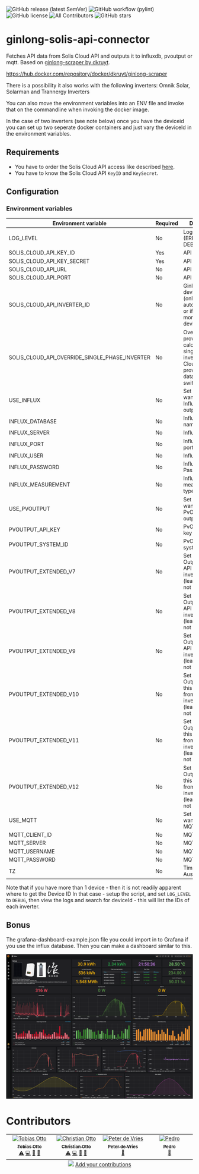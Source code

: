 ![GitHub release (latest SemVer)](https://img.shields.io/github/v/release/Gentleman1983/ginlong_solis_api_connector?sort=semver&style=plastic)
![GitHub workflow (pylint)](https://img.shields.io/github/actions/workflow/status/Gentleman1983/ginlong_solis_api_connector/pylint.yml?label=pylint&style=plastic)
![GitHub license](https://img.shields.io/github/license/Gentleman1983/ginlong_solis_api_connector?style=plastic)
![All Contributors](https://img.shields.io/github/all-contributors/Gentleman1983/ginlong_solis_api_connector?style=plastic)
![GitHub stars](https://img.shields.io/github/stars/Gentleman1983/ginlong_solis_api_connector?style=plastic)

# ginlong-solis-api-connector

Fetches API data from Solis Cloud API and outputs it to influxdb, pvoutput or mqtt. Based on [ginlong-scraper by dkruyt](https://github.com/dkruyt/ginlong-scraper).

https://hub.docker.com/repository/docker/dkruyt/ginlong-scraper

There is a possibility it also works with the following inverters: Omnik Solar, Solarman and Trannergy Inverters

You can also move the environment variables into an ENV file and invoke that on the commandline when 
invoking the docker image.

In the case of two inverters (see note below) once you have the deviceid you can set up two seperate docker containers
and just vary the deviceId in the environment variables.

## Requirements
* You have to order the Solis Cloud API access like described [here](https://solis-service.solisinverters.com/support/solutions/articles/44002212561-api-access-soliscloud).
* You have to know the Solis Cloud API `KeyID` and `KeySecret`.

## Configuration

### Environment variables

| Environment variable                           | Required | Description                                                                                                                         | Default value                |
|------------------------------------------------|----------|-------------------------------------------------------------------------------------------------------------------------------------|------------------------------|
| LOG_LEVEL                                      | No       | Logging level (ERROR, INFO, DEBUG)                                                                                                  | `INFO`                       |
| SOLIS_CLOUD_API_KEY_ID                         | Yes      | API Key ID                                                                                                                          | *empty*                      |
| SOLIS_CLOUD_API_KEY_SECRET                     | Yes      | API Key Secret                                                                                                                      | *empty*                      |
| SOLIS_CLOUD_API_URL                            | No       | API URL                                                                                                                             | `https://www.soliscloud.com` |
| SOLIS_CLOUD_API_PORT                           | No       | API Port                                                                                                                            | `13333`                      |
| SOLIS_CLOUD_API_INVERTER_ID                    | No       | Ginlong Solis device ID<br/>(only required if auto-detect fails or if you have more than one device)                                | `0` or *empty*               |
| SOLIS_CLOUD_API_OVERRIDE_SINGLE_PHASE_INVERTER | No       | Override to provide correct calculations for single phase inverters if Solis Cloud API provides wrong data. Simply switch to `true` | *empty*                      |
| USE_INFLUX                                     | No       | Set to true if you want to use InfluxDB as output                                                                                   | `false`                      |
| INFLUX_DATABASE                                | No       | InfluxDB DB name                                                                                                                    | `influxdb`                   |
| INFLUX_SERVER                                  | No       | InfluxDB server                                                                                                                     | `localhost`                  |
| INFLUX_PORT                                    | No       | InfluxDB server port                                                                                                                | `8086`                       |
| INFLUX_USER                                    | No       | InfluxDB User                                                                                                                       | *empty*                      |
| INFLUX_PASSWORD                                | No       | InfluxDB Password                                                                                                                   | *empty*                      |
| INFLUX_MEASUREMENT                             | No       | InfluxDB measurement type                                                                                                           | `PV`                         |
| USE_PVOUTPUT                                   | No       | Set to true if you want to use PvOutput as output                                                                                   | `false`                      |
| PVOUTPUT_API_KEY                               | No       | PvOutput API key                                                                                                                    | *empty*                      |
| PVOUTPUT_SYSTEM_ID                             | No       | PvOutput system ID                                                                                                                  | *empty*                      |
| PVOUTPUT_EXTENDED_V7                           | No       | Set Extendet Output v7 to this API Key from inverterDetail (leave blank if not donated)                                             | *empty*                      |
| PVOUTPUT_EXTENDED_V8                           | No       | Set Extendet Output v8 to this API Key from inverterDetail (leave blank if not donated)                                             | *empty*                      |
| PVOUTPUT_EXTENDED_V9                           | No       | Set Extendet Output v9 to this API Key from inverterDetail (leave blank if not donated)                                             | *empty*                      |
| PVOUTPUT_EXTENDED_V10                          | No       | Set Extendet Output v10 to this API Key from inverterDetail (leave blank if not donated)                                            | *empty*                      |
| PVOUTPUT_EXTENDED_V11                          | No       | Set Extendet Output v11 to this API Key from inverterDetail (leave blank if not donated)                                            | *empty*                      |
| PVOUTPUT_EXTENDED_V12                          | No       | Set Extendet Output v12 to this API Key from inverterDetail (leave blank if not donated)                                            | *empty*                      |
| USE_MQTT                                       | No       | Set to true if you want to use MQTT as output                                                                                       | `false`                      |
| MQTT_CLIENT_ID                                 | No       | MQTT client ID                                                                                                                      | `pv`                         |
| MQTT_SERVER                                    | No       | MQTT server                                                                                                                         | `localhost`                  |
| MQTT_USERNAME                                  | No       | MQTT username                                                                                                                       | *empty*                      |
| MQTT_PASSWORD                                  | No       | MQTT password                                                                                                                       | *empty*                      |
| TZ                                             | No       | TimeZone e.g Australia/Sydney                                                                                                       | *empty*                      |

Note that if you have more than 1 device - then it is not readily apparent where to get the Device ID
In that case - setup the script, and set `LOG_LEVEL` to `DEBUG`, then view the logs and search for deviceId - 
this will list the IDs of each inverter.

## Bonus

The grafana-dashboard-example.json file you could import in to Grafana if you use the influx database. Then you can make a dashboard similar to this.

![grafana](https://github.com/dkruyt/resources/raw/master/grafana-dashboard-ginlong-small.png)

# Contributors

<!-- ALL-CONTRIBUTORS-LIST:START - Do not remove or modify this section -->
<!-- prettier-ignore-start -->
<!-- markdownlint-disable -->
<table>
  <tbody>
    <tr>
      <td align="center" valign="top" width="14.28%"><a href="https://github.com/TobiO79"><img src="https://avatars.githubusercontent.com/u/30373938?v=4?s=100" width="100px;" alt="Tobias Otto"/><br /><sub><b>Tobias Otto</b></sub></a><br /><a href="https://github.com/Gentleman1983/ginlong_solis_api_connector/commits?author=TobiO79" title="Tests">⚠️</a> <a href="https://github.com/Gentleman1983/ginlong_solis_api_connector/commits?author=TobiO79" title="Code">💻</a> <a href="#maintenance-TobiO79" title="Maintenance">🚧</a> <a href="https://github.com/Gentleman1983/ginlong_solis_api_connector/pulls?q=is%3Apr+reviewed-by%3ATobiO79" title="Reviewed Pull Requests">👀</a></td>
      <td align="center" valign="top" width="14.28%"><a href="https://github.com/Gentleman1983"><img src="https://avatars.githubusercontent.com/u/1020222?v=4?s=100" width="100px;" alt="Christian Otto"/><br /><sub><b>Christian Otto</b></sub></a><br /><a href="https://github.com/Gentleman1983/ginlong_solis_api_connector/commits?author=Gentleman1983" title="Tests">⚠️</a> <a href="https://github.com/Gentleman1983/ginlong_solis_api_connector/commits?author=Gentleman1983" title="Code">💻</a> <a href="#maintenance-Gentleman1983" title="Maintenance">🚧</a> <a href="https://github.com/Gentleman1983/ginlong_solis_api_connector/pulls?q=is%3Apr+reviewed-by%3AGentleman1983" title="Reviewed Pull Requests">👀</a></td>
      <td align="center" valign="top" width="14.28%"><a href="https://github.com/petermdevries"><img src="https://avatars.githubusercontent.com/u/15040708?v=4?s=100" width="100px;" alt="Peter de Vries"/><br /><sub><b>Peter de Vries</b></sub></a><br /><a href="https://github.com/Gentleman1983/ginlong_solis_api_connector/issues?q=author%3Apetermdevries" title="Bug reports">🐛</a></td>
      <td align="center" valign="top" width="14.28%"><a href="https://github.com/Flecky13"><img src="https://avatars.githubusercontent.com/u/57505680?v=4?s=100" width="100px;" alt="Pedro"/><br /><sub><b>Pedro</b></sub></a><br /><a href="https://github.com/Gentleman1983/ginlong_solis_api_connector/issues?q=author%3AFlecky13" title="Bug reports">🐛</a></td>
    </tr>
  </tbody>
  <tfoot>
    <tr>
      <td align="center" size="13px" colspan="7">
        <img src="https://raw.githubusercontent.com/all-contributors/all-contributors-cli/1b8533af435da9854653492b1327a23a4dbd0a10/assets/logo-small.svg">
          <a href="https://all-contributors.js.org/docs/en/bot/usage">Add your contributions</a>
        </img>
      </td>
    </tr>
  </tfoot>
</table>

<!-- markdownlint-restore -->
<!-- prettier-ignore-end -->

<!-- ALL-CONTRIBUTORS-LIST:END -->
